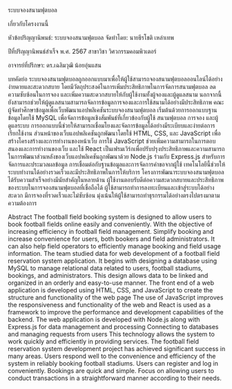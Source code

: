 ระบบจองสนามฟุตบอล

เกี่ยวกับโครงงานนี้

หัวข้อปริญญานิพนธ์:  ระบบจองสนามฟุตบอล
จัดทำโดย: นายธีรโชติ เหล่าเทพ

ปีที่ปริญญานิพนธ์สำเร็จ พ.ศ. 2567
สาขาวิชา วิศวกรรมคอมพิวเตอร์

อาจารย์ที่ปรึกษา: ดร.เฉลิมวุฒิ น้อยอุ่นแสน

บทคัดย่อ
ระบบจองสนามฟุตบอลถูกออกแบบมาเพื่อให้ผู้ใช้สามารถจองสนามฟุตบอลออนไลน์ได้อย่างง่ายดายและสะดวกสบาย โดยมีวัตถุประสงค์ในการเพิ่มประสิทธิภาพในการจัดการสนามฟุตบอล ลดความซับซ้อนในการจอง และเพิ่มความสะดวกสบายให้กับผู้ใช้งานทั้งผู้จองและผู้ดูแลสนาม นอกจากนี้ยังสามารถช่วยให้ผู้ดูแลสนามสามารถจัดการข้อมูลการจองและการใช้สนามได้อย่างมีประสิทธิภาพ
คณะผู้จัดทำศึกษาข้อมูลเพื่อเว็บพัฒนาแอปพลิเคชันระบบจองสนามฟุตบอล เริ่มต้นด้วยการออกแบบฐานข้อมูลโดยใช้ MySQL เพื่อจัดการข้อมูลเชิงสัมพันธ์ที่เกี่ยวข้องกับผู้ใช้ สนามฟุตบอล การจอง และผู้ดูแลระบบ การออกแบบนี้ช่วยให้สามารถเชื่อมโยงและจัดการข้อมูลได้อย่างมีระเบียบและง่ายต่อการเรียกใช้งาน ส่วนหน้าของเว็บแอปพลิเคชันถูกพัฒนาโดยใช้ HTML, CSS, และ JavaScript เพื่อสร้างโครงสร้างและการทำงานของหน้าเว็บ การใช้ JavaScript ช่วยเพิ่มความสามารถในการตอบสนองและการทำงานของเว็บ และใช้ React เป็นเฟรมเวิร์กเพื่อปรับปรุงประสิทธิภาพและความสามารถในการพัฒนาส่วนหลังของเว็บแอปพลิเคชันถูกพัฒนาด้วย Node.js ร่วมกับ Express.js สำหรับการจัดการและประมวลผลข้อมูล การเชื่อมต่อกับฐานข้อมูลและการจัดการคำขอจากผู้ใช้ เทคโนโลยีนี้ช่วยให้ระบบทำงานได้อย่างรวดเร็วและมีประสิทธิภาพในการให้บริการ
โครงการพัฒนาระบบจองสนามฟุตบอลได้รับความสำเร็จอย่างมีนัยสำคัญในหลายด้าน ผู้ใช้งานตอบรับดีต่อความสะดวกสบายและประสิทธิภาพของระบบในการจองสนามฟุตบอลที่เชื่อถือได้ ผู้ใช้สามารถทำการลงทะเบียนและเข้าสู่ระบบได้อย่างสะดวก มีการจองที่รวดเร็วและไม่ซับซ้อน มุ่งเน้นให้ผู้ใช้สามารถทำธุรกรรมได้อย่างตรงไปตรงมาตามความต้องการ

Abstract
The football field booking system is designed to allow users to book football fields online easily and conveniently. With the objective of increasing efficiency in football field management. Simplify booking and increase convenience for users, both bookers and field administrators. It can also help field operators to efficiently manage booking and field usage information.
The team studied data for web development of a football field reservation system application. It begins with designing a database using MySQL to manage relational data related to users, football stadiums, bookings, and administrators. This design allows data to be linked and organized in an orderly and easy-to-use manner. The front end of a web application is developed using HTML, CSS, and JavaScript to create the structure and functionality of the web page The use of JavaScript improves the responsiveness and functionality of the web and React is used as a framework to improve the performance and development capabilities of the backend. The web application is developed with Node.js along with Express.js for data management and processing Connecting to databases and managing requests from users This technology allows the system to work quickly and efficiently in providing services.
The football field reservation system development project has achieved significant success in many areas. Users respond well to the convenience and efficiency of the system in reliably booking football stadiums. Users can register and log in conveniently. Bookings are quick and simple. Focus on allowing users to conduct transactions in a straightforward manner according to their needs.
